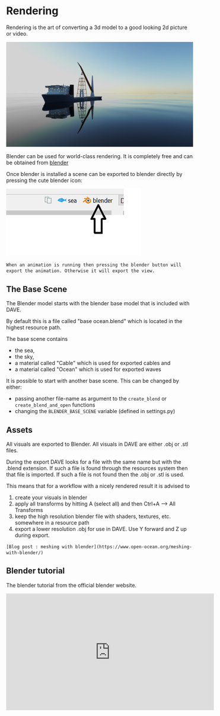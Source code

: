 # Rendering

Rendering is the art of converting a 3d model to a good looking 2d picture or video.

![image](./images/cheetah_with_crane.jpg)

Blender can be used for world-class rendering. It is completely free and can be obtained from [blender](https://www.blender.org/)

Once blender is installed a scene can be exported to blender directly by pressing the cute blender icon:

![present](images/rendering_1.png)

```{admonition} Animations
When an animation is running then pressing the blender button will export the animation. Otherwise it will export the view.
```

## The Base Scene

The Blender model starts with the blender base model that is included with DAVE.

By default this is a file called "base ocean.blend" which is located in the highest resource path.

The base scene contains 
- the sea, 
- the sky, 
- a material called "Cable" which is used for exported cables and 
- a material called "Ocean" which is used for exported waves

It is possible to start with another base scene. This can be changed by either:
- passing another file-name as argument to the `create_blend` or `create_blend_and_open` functions
- changing the `BLENDER_BASE_SCENE` variable (defined in settings.py)

## Assets

All visuals are exported to Blender. All visuals in DAVE are either .obj or .stl files.

During the export DAVE looks for a file with the same name but with the .blend extension. If such a file is found through the resources system then that file is imported. If such a file is not found then the .obj or .stl is used.

This means that for a workflow with a nicely rendered result it is advised to
1. create your visuals in blender
2. apply all transforms by hitting A (select all) and then Ctrl+A --> All Transforms
3. keep the high resolution blender file with shaders, textures, etc. somewhere in a resource path
4. export a lower resolution .obj for use in DAVE. Use Y forward and Z up during export.


```{admonition} Blog
[Blog post : meshing with blender](https://www.open-ocean.org/meshing-with-blender/)
```

## Blender tutorial

The blender tutorial from the official blender website.

<iframe width="560" height="315" src="https://www.youtube.com/embed/MF1qEhBSfq4" frameborder="0" allow="accelerometer; autoplay; encrypted-media; gyroscope; picture-in-picture" allowfullscreen></iframe>